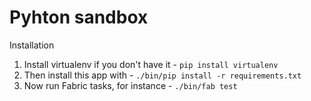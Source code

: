 Pyhton sandbox
==============


Installation

1. Install virtualenv if you don't have it - `pip install virtualenv`
1. Then install this app with - `./bin/pip install -r requirements.txt`
1. Now run Fabric tasks, for instance - `./bin/fab test`

